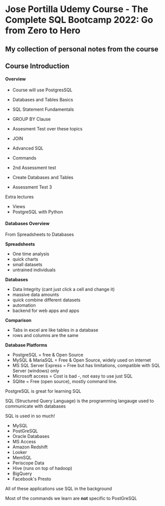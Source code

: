 # Jose Portilla Udemy Course - The Complete SQL Bootcamp 2022: Go from Zero to Hero
## My collection of personal notes from the course


## Course Introduction

#### Overview

- Course will use PostgresSQL

- Databases and Tables Basics
- SQL Statement Fundamentals
- GROUP BY Clause
- Assesment Test over these topics 

- JOIN
- Advanced SQL
- Commands
- 2nd Assessment test

- Create Databases and Tables
- Assessment Test 3

Extra lectures
- Views 
- PostgreSQL with Python

#### Databases Overview

From Spreadsheets to Databases

**Spreadsheets**

- One time analysis
- quick charts
- small datasets
- untrained individuals

**Databases**

- Data Integrity (cant just click a cell and change it)
- massive data amounts
- quick combine different datasets
- automation
- backend for web apps and apps

**Comparison** 

- Tabs in excel are like tables in a database
- rows and columns are the same

**Database Platforms**

- PostgreSQL =  free & Open Source
- MySQL & MariaSQL = Free & Open Source, widely used on internet
- MS SQL Server Express = Free but has limitations, compatible with SQL Server (windows) only
- Microsoft access = Cost is bad -, not easy to use just SQL
- SQlite = Free (open source), mostly command line.

PostgreSQL is great for learning SQL

SQL (Structured Query Language) is the programming langauge used to communicate with databases

SQL is used in so much! 

- MySQL
- PostGreSQL
- Oracle Databases
- MS Access
- Amazon Redshift
- Looker 
- MemSQL
- Periscope Data
- Hive (runs on top of hadoop)
- BigQuery
- Facebook's Presto


All of these applications use SQL in the background

Most of the commands we learn are **not** specific to PostGreSQL



